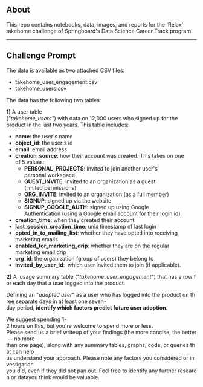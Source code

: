 ## About

This repo contains notebooks, data, images, and reports for the 'Relax' takehome challenge of Springboard's Data Science Career Track program.

---

## Challenge Prompt

The data is available as two attached CSV files:
- takehome_user_engagement.csv
- takehome_users.csv

The data has the following two tables:

**1]** A user table (*"takehome_users"*) with data on 12,000 users who signed up for the product in the last two years. This table includes:
- **name**: the user's name
- **object_id**: the user's id
- **email**: email address
- **creation_source**: how their account was created. This takes on one of 5 values:
  - **PERSONAL_PROJECTS**: invited to join another user's personal workspace
  - **GUEST_INVITE**: invited to an organization as a guest (limited permissions)
  - **ORG_INVITE**: invited to an organization (as a full member)
  - **SIGNUP**: signed up via the website
  - **SIGNUP_GOOGLE_AUTH**: signed up using Google Authentication (using a Google email account for their login id)
- **creation_time**: when they created their account
- **last_session_creation_time**: unix timestamp of last login
- **opted_in_to_mailing_list**: whether they have opted into receiving marketing emails
- **enabled_for_marketing_drip**: whether they are on the regular marketing email drip
- **org_id**: the organization (group of users) they belong to
- **invited_by_user_id**:  which user invited them to join (if applicable).


**2]** A  usage summary table (*"takehome_user_engagement"*) that has a row for each day that a user logged into the product.

Defining an "*adopted user*" as a user who has logged into the product on three separate days in at least one seven-day period, **identify which factors predict future user adoption**.

We suggest spending 1-2 hours on this, but you're welcome to spend more or less. Please send us a brief writeup of your findings (the more concise, the better -- no more than one page), along with any summary tables, graphs, code, or queries that can help us understand your approach. Please note any factors you considered or investigation you did, even if they did not pan out. Feel free to identify any further research or datayou think would be valuable.

